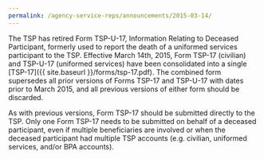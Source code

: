 ```yaml
---
permalink: /agency-service-reps/announcements/2015-03-14/
---
```


The TSP has retired Form TSP-U-17, Information Relating to Deceased Participant, formerly used to report the death of a uniformed services participant to the TSP. Effective March 14th, 2015, Form TSP-17 (civilian) and TSP-U-17 (uniformed services) have been consolidated into a single [TSP-17]({{ site.baseurl }}/forms/tsp-17.pdf). The combined form supersedes all prior versions of Forms TSP-17 and TSP-U-17 with dates prior to March 2015, and all previous versions of either form should be discarded.

As with previous versions, Form TSP-17 should be submitted directly to the TSP. Only one Form TSP-17 needs to be submitted on behalf of a deceased participant, even if multiple beneficiaries are involved or when the deceased participant had multiple TSP accounts (e.g. civilian, uniformed services, and/or BPA accounts).
